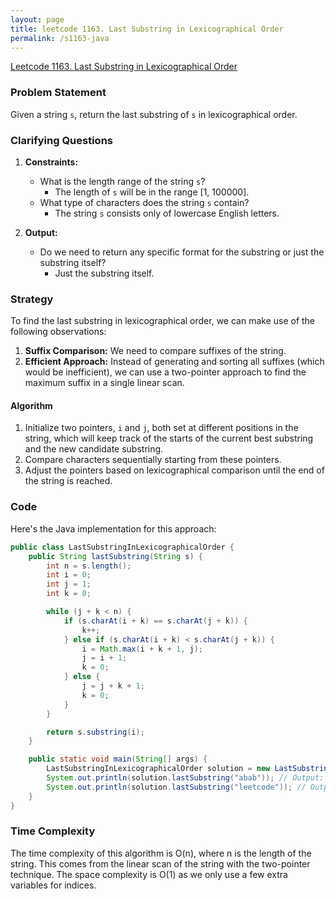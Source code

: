 ```yaml
---
layout: page
title: leetcode 1163. Last Substring in Lexicographical Order
permalink: /s1163-java
---
```

[Leetcode 1163. Last Substring in Lexicographical Order](https://algoadvance.github.io/algoadvance/l1163)
### Problem Statement

Given a string `s`, return the last substring of `s` in lexicographical order.

### Clarifying Questions

1. **Constraints:**
   - What is the length range of the string `s`?
     - The length of `s` will be in the range [1, 100000].
   - What type of characters does the string `s` contain?
     - The string `s` consists only of lowercase English letters.

2. **Output:**
   - Do we need to return any specific format for the substring or just the substring itself?
     - Just the substring itself.

### Strategy

To find the last substring in lexicographical order, we can make use of the following observations:
1. **Suffix Comparison:** We need to compare suffixes of the string.
2. **Efficient Approach:** Instead of generating and sorting all suffixes (which would be inefficient), we can use a two-pointer approach to find the maximum suffix in a single linear scan.

#### Algorithm
1. Initialize two pointers, `i` and `j`, both set at different positions in the string, which will keep track of the starts of the current best substring and the new candidate substring.
2. Compare characters sequentially starting from these pointers.
3. Adjust the pointers based on lexicographical comparison until the end of the string is reached.

### Code

Here's the Java implementation for this approach:

```java
public class LastSubstringInLexicographicalOrder {
    public String lastSubstring(String s) {
        int n = s.length();
        int i = 0;
        int j = 1;
        int k = 0;

        while (j + k < n) {
            if (s.charAt(i + k) == s.charAt(j + k)) {
                k++;
            } else if (s.charAt(i + k) < s.charAt(j + k)) {
                i = Math.max(i + k + 1, j);
                j = i + 1;
                k = 0;
            } else {
                j = j + k + 1;
                k = 0;
            }
        }

        return s.substring(i);
    }

    public static void main(String[] args) {
        LastSubstringInLexicographicalOrder solution = new LastSubstringInLexicographicalOrder();
        System.out.println(solution.lastSubstring("abab")); // Output: "bab"
        System.out.println(solution.lastSubstring("leetcode")); // Output: "tcode"
    }
}
```

### Time Complexity

The time complexity of this algorithm is O(n), where n is the length of the string. This comes from the linear scan of the string with the two-pointer technique. The space complexity is O(1) as we only use a few extra variables for indices.